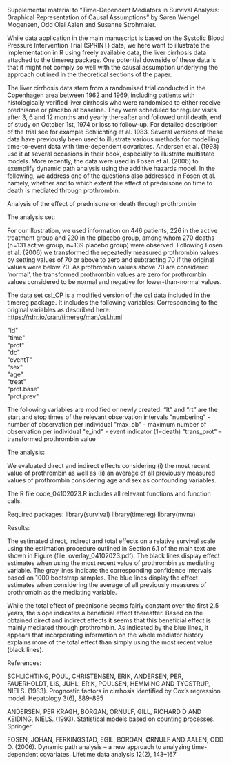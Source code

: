 
Supplemental material to “Time-Dependent Mediators in Survival Analysis: Graphical Representation of Causal Assumptions” by Søren Wengel Mogensen, Odd Olai Aalen and Susanne Strohmaier. 

While data application in the main manuscript is based on the Systolic Blood Pressure Intervention Trial (SPRINT) data, we here want to illustrate the implementation in R using freely available data, the liver cirrhosis data attached to the timereg package. One potential downside of these data is that it might not comply so well with the causal assumption underlying the approach outlined in the theoretical sections of the paper. 

The liver cirrhosis data stem from a randomised trial conducted in the Copenhagen area between 1962 and 1969, including patients with histologically verified liver cirrhosis who were randomised to either receive prednisone or placebo at baseline. They were scheduled for regular visits after 3, 6 and 12 months and yearly thereafter and followed until death, end of study on October 1st, 1974 or loss to follow-up. For detailed description of the trial see for example Schlichting et al. 1983. 
Several versions of these data have previously been used to illustrate various methods for modelling time-to-event data with time-dependent covariates.  Andersen et al. (1993) use it at several occasions in their book, especially to illustrate multistate models. More recently, the data were used in Fosen et al. (2006) to exemplify dynamic path analysis using the additive hazards model. In the following, we address one of the questions also addressed in Fosen et al. namely, whether and to which extent the effect of prednisone on time to death is mediated through prothrombin.


Analysis of the effect of prednisone on death through prothrombin

The analysis set: 

For our illustration, we used information on 446 patients, 226 in the active treatment group and 220 in the placebo group, among whom 270 deaths (n=131 active group, n=139 placebo group) were observed. Following Fosen et al. (2006) we transformed the repeatedly measured prothrombin values by setting values of 70 or above to zero and subtracting 70 if the original values were below 70. As prothrombin values above 70 are considered ‘normal’, the transformed prothrombin values are zero for prothrombin values considered to be normal and negative for lower-than-normal values. 


The data set csl_CP is a modified version of the csl data included in the timereg package. 
It includes the following variables: 
Corresponding to the original variables as described here: https://rdrr.io/cran/timereg/man/csl.html

"id"     
"time"      
"prot"       
"dc"         
"eventT"     
"sex"        
"age"        
"treat"     
"prot.base"  
"prot.prev"  

The following variables are modified or newly created: 
“lt” and “rt” are the start and stop times of the relevant observation intervals 
"numbering"  - number of observation per individual 
"max_ob"    - maximum number of observation per individual 
"e_ind"  - event indicator (1=death)
"trans_prot" – transformed prothrombin value 

The analysis: 

We evaluated direct and indirect effects considering (i) the most recent value of prothrombin as well as (ii) an average of all previously measured values of prothrombin considering age and sex as confounding variables.

The R file code_04102023.R includes all relevant functions and function calls.

Required packages: 
library(survival)
library(timereg)
library(mvna)

Results: 

The estimated direct, indirect and total effects on a relative survival scale using the estimation procedure outlined in Section 6.1 of the main text are shown in Figure (file: overlay_04102023.pdf). The black lines display effect estimates when using the most recent value of prothrombin as mediating variable. The gray lines indicate the corresponding confidence intervals based on 1000 bootstrap samples. The blue lines display the effect estimates when considering the average of all previously measures of prothrombin as the mediating variable. 

While the total effect of prednisone seems fairly constant over the first 2.5 years, the slope indicates a beneficial effect thereafter. Based on the obtained direct and indirect effects it seems that this beneficial effect is mainly mediated through prothrombin. As indicated by the blue lines, it appears that incorporating information on the whole mediator history explains more of the total effect than simply using the most recent value (black lines). 


References: 

SCHLICHTING, POUL, CHRISTENSEN, ERIK, ANDERSEN, PER, FAUERHOLDT, LIS, JUHL, ERIK, POULSEN, HEMMING AND TYGSTRUP, NIELS. (1983). Prognostic factors in cirrhosis identified by Cox’s regression model. Hepatology 3(6), 889–895

ANDERSEN, PER KRAGH, BORGAN, ORNULF, GILL, RICHARD D AND KEIDING, NIELS. (1993). Statistical models based on counting processes. Springer. 

FOSEN, JOHAN, FERKINGSTAD, EGIL, BORGAN, ØRNULF AND AALEN, ODD O. (2006). Dynamic path analysis – a new approach to analyzing time-dependent covariates. Lifetime data analysis 12(2), 143–167






